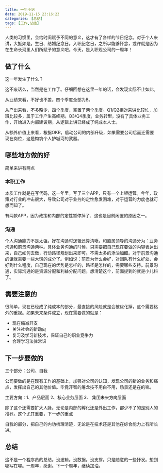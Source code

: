 ```yaml
---
title: 一年小记
date: 2019-11-15 23:16:23
categories: [总结]
tags: [工作,总结]
---
```


人类的习惯里，会给时间赋予不同的意义，这才有了各样的节日纪念。对于个人来讲，大抵如是。生日、结婚纪念日，入职纪念日，之所以能够怀念，或许就是因为在生命长河里人们所赋予的意义吧。今天，是入职现公司的一周年！

<!--more -->

## 做了什么

这一年发生了什么？

这不废话么，当然是在工作了。仔细回想在这里一年的话，会发现实际不止如此。

从业绩来看，不好也不差，四个季度全部为B。

从产出来看，不多略少，四个季度，空置了两个季度。Q1/Q2相对来讲比较忙，加班比较多，属于工作产生高峰期。Q3/Q4季度，业务转型，没有了具体业务工作，开始进入内部建设期。从逻辑上讲已经成了纯成本人士。

从额外价值上来看，根据OKR，启动公司的内部升级，如果需要公司后面还需要现在岗位，这是构筑个人护城河的武器。

## 哪些地方做的好

简单来讲有两点

### 本职工作

本质工作就是在写代码，这一年里。写了三个APP，只有一个上架运营。今年，政策对行业的冲击很大，导致公司对于业务的定性愈发困难，对于运营的力度也就可想而知了。

有两款APP，因为政策和内部的定性暂停掉了，这也是目前闲置的原因之一。

### 沟通

个人沟通能力不是太强，好在沟通时逻辑还算清晰。和直属领导的沟通分为：业务沟通和前景沟通两种。具体业务沟通的时候，只需要把自己现在要做的内容表达出来，自己如何去做，行动路径规划出来即可。不需太多的添油加醋。对于前景沟通的话就需要一些大饼的成分了。例如说：前景为什么会好，对团队有什么好处，会好到什么程度，自己现在的优势是怎样的，路径是怎样的，需要哪些支持。前景沟通，实际沟通的是资源分配和利益分配问题。想清楚这个，前面提到的就是小儿科了。

## 需要注意的

很简单，现在已经成了纯成本的部分，最直接的风险就是会被优化掉，这个需要格外的重视。如果未来条件成立，现在需要做的就是：

- 现在缩减开支
- 关注社会的新动向
- 复习及学习新技术，保证自己的职业竞争力
- 合理学习法律常识

## 下一步要做的

三个部分：公司、自我

公司要做的是在现有工作的基础上，加强对公司的认知，发现公司的新的业务和痛点，发挥出自己的其他价值。毕竟开智的屠龙技不用白不用，场景还是在的嘛。

主要方向：1、产品层面 2、核心业务层面 3、 集团未来方向层面

除了这个还需要扩大人脉，无论是内部的孵化还是外出工作，都少不了的是别人的推荐。这个尤其重要，下一步的重点

自我的部分，把自己的内功梳理清楚，无论是在技术还是其他在综合能力上有所长进。

## 总结

这不是一个程序员的总结，没逻辑，没数据，没支撑。只是随意的一些抒发。想到哪写在哪。一周年，感谢。下一个周年，继续加油。


